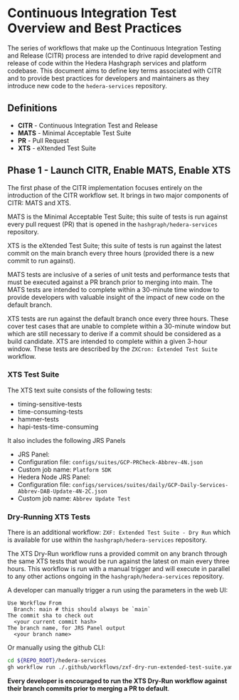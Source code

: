 # Continuous Integration Test Overview and Best Practices

The series of workflows that make up the Continuous Integration Testing and Release (CITR) process are intended
to drive rapid development and release of code within the Hedera Hashgraph services and platform codebase. This
document aims to define key terms associated with CITR and to provide best practices for developers and
maintainers as they introduce new code to the `hedera-services` repository.

## Definitions

- **CITR** - Continuous Integration Test and Release
- **MATS** - Minimal Acceptable Test Suite
- **PR** - Pull Request
- **XTS** - eXtended Test Suite

## Phase 1 - Launch CITR, Enable MATS, Enable XTS

The first phase of the CITR implementation focuses entirely on the introduction of the CITR workflow set. It brings in
two major components of CITR: MATS and XTS.

MATS is the Minimal Acceptable Test Suite; this suite of tests is run against every pull request (PR) that is opened in
the `hashgraph/hedera-services` repository.

XTS is the eXtended Test Suite; this suite of tests is run against the latest commit on the main branch every three
hours (provided there is a new commit to run against).

MATS tests are inclusive of a series of unit tests and performance tests that must be executed against a PR branch prior
to merging into main. The MATS tests are intended to complete within a 30-minute time window to provide developers
with valuable insight of the impact of new code on the default branch.

XTS tests are run against the default branch once every three hours. These cover test cases that are unable to complete
within a 30-minute window but which are still necessary to derive if a commit should be considered as a build
candidate. XTS are intended to complete within a given 3-hour window. These tests are described by the
`ZXCron: Extended Test Suite` workflow.

### XTS Test Suite

The XTS text suite consists of the following tests:

- timing-sensitive-tests
- time-consuming-tests
- hammer-tests
- hapi-tests-time-consuming

It also includes the following JRS Panels
- JRS Panel:
- Configuration file: `configs/suites/GCP-PRCheck-Abbrev-4N.json`
- Custom job name: `Platform SDK`
- Hedera Node JRS Panel:
- Configuration file: `configs/services/suites/daily/GCP-Daily-Services-Abbrev-DAB-Update-4N-2C.json`
- Custom job name: `Abbrev Update Test`

### Dry-Running XTS Tests

There is an additional workflow: `ZXF: Extended Test Suite - Dry Run` which is available for use within the
`hashgraph/hedera-services` repository.

The XTS Dry-Run workflow runs a provided commit on any branch through the same XTS tests that would be run against the
latest on main every three hours. This workflow is run with a manual trigger and will execute in parallel to any
other actions ongoing in the `hashgraph/hedera-services` repository.

A developer can manually trigger a run using the parameters in the web UI:

```text
Use Workflow From
  Branch: main # this should always be `main`
The commit sha to check out
  <your current commit hash>
The branch name, for JRS Panel output
  <your branch name>
```

Or manually using the github CLI:

```bash
cd ${REPO_ROOT}/hedera-services
gh workflow run ./.github/workflows/zxf-dry-run-extended-test-suite.yaml -f commit_sha=`git rev-parse HEAD` -f branch_name='<branch_name>'
```

**Every developer is encouraged to run the XTS Dry-Run workflow against their branch commits prior to merging a PR to default**.
